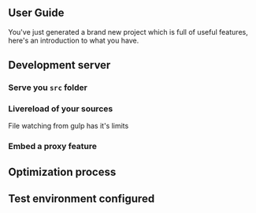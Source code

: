 ## User Guide

You've just generated a brand new project which is full of useful features, here's an introduction to what you have.

## Development server

### Serve you `src` folder

### Livereload of your sources

File watching from gulp has it's limits

### Embed a proxy feature

## Optimization process

## Test environment configured
